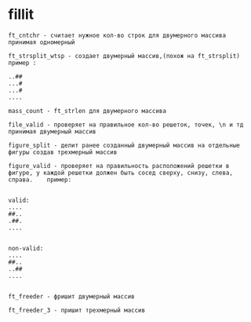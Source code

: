 # fillit

	ft_cntchr - считает нужное кол-во строк для двумерного массива принимая одномерный

	ft_strsplit_wtsp - создает двумерный массив,(похож на ft_strsplit) пример :

	..##
	...#
	...#
	....

	mass_count - ft_strlen для двумерного массива

	file_valid - проверяет на правильное кол-во решеток, точек, \n и тд принимая двумерный массив

	figure_split - делит ранее созданный двумерный массив на отдельные фигуры создав трехмерный массив

	figure_valid - проверяет на правильность расположений решетки в фигуре, у каждой решетки должен быть сосед сверху, снизу, слева, справа. 	пример:


	valid:
	....
	##..
	.##.
	....


	non-valid:
	....
	##..
	..##
	....


	ft_freeder - фришит двумерный массив

	ft_freeder_3 - пришит трехмерный массив
